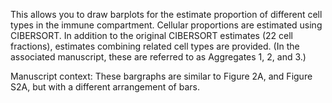 This allows you to draw barplots for the estimate proportion of different cell types in the immune compartment.
Cellular proportions are estimated using CIBERSORT.
In addition to the original CIBERSORT estimates (22 cell fractions), estimates combining related cell types are provided. 
(In the associated manuscript, these are referred to as Aggregates 1, 2, and 3.)

Manuscript context:  These bargraphs are similar to Figure 2A, and Figure S2A, but with a different arrangement of bars.

